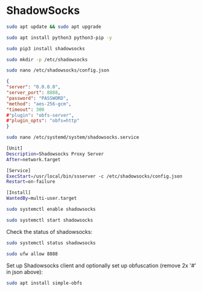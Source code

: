 # ShadowSocks

```bash
sudo apt update && sudo apt upgrade
```
```bash
sudo apt install python3 python3-pip -y
```
```bash
sudo pip3 install shadowsocks
```
```bash
sudo mkdir -p /etc/shadowsocks
```
```bash
sudo nano /etc/shadowsocks/config.json
```
```json
{
"server": "0.0.0.0",
"server_port": 8888,
"password": "PASSWORD",
"method": "aes-256-gcm",
"timeout": 300
#"plugin": "obfs-server",
#"plugin_opts": "obfs=http"
}
```
```bash
sudo nano /etc/systemd/system/shadowsocks.service
```
```bash
[Unit]
Description=Shadowsocks Proxy Server
After=network.target

[Service]
ExecStart=/usr/local/bin/ssserver -c /etc/shadowsocks/config.json
Restart=on-failure

[Install]
WantedBy=multi-user.target
```
```bash
sudo systemctl enable shadowsocks
```
```bash
sudo systemctl start shadowsocks
```
Check the status of shadowsocks:
```bash
sudo systemctl status shadowsocks
```
```bash
sudo ufw allow 8888
```
Set up Shadowsocks client and optionally set up obfuscation (remove 2x '#' in json above):
```bash
sudo apt install simple-obfs
```
